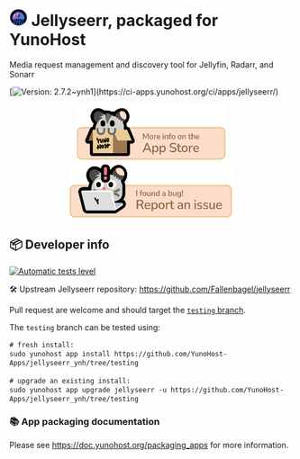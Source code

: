 <!--
N.B.: This README was automatically generated by <https://github.com/YunoHost/apps_tools/blob/main/readme_generator>
It shall NOT be edited by hand.
-->

<h1>
  <img src="https://raw.githubusercontent.com/YunoHost/apps/main/logos/jellyseerr.png" width="32px" alt="Logo of Jellyseerr">
  Jellyseerr, packaged for YunoHost
</h1>

Media request management and discovery tool for Jellyfin, Radarr, and Sonarr

[![Version: 2.7.2~ynh1](https://img.shields.io/badge/Version-2.7.2~ynh1-rgba(0,150,0,1)?style=for-the-badge)](https://ci-apps.yunohost.org/ci/apps/jellyseerr/)

<div align="center">
<a href="https://apps.yunohost.org/app/jellyseerr"><img height="100px" src="https://github.com/YunoHost/yunohost-artwork/raw/refs/heads/main/badges/neopossum-badges/badge_more_info_on_the_appstore.svg"/></a>
<a href="https://github.com/YunoHost-Apps/jellyseerr_ynh/issues"><img height="100px" src="https://github.com/YunoHost/yunohost-artwork/raw/refs/heads/main/badges/neopossum-badges/badge_report_an_issue.svg"/></a>
</div>

## 📦 Developer info

[![Automatic tests level](https://apps.yunohost.org/badge/cilevel/jellyseerr)](https://ci-apps.yunohost.org/ci/apps/jellyseerr/)

🛠️ Upstream Jellyseerr repository: <https://github.com/Fallenbagel/jellyseerr>

Pull request are welcome and should target the [`testing` branch](https://github.com/YunoHost-Apps/jellyseerr_ynh/tree/testing).

The `testing` branch can be tested using:
```
# fresh install:
sudo yunohost app install https://github.com/YunoHost-Apps/jellyseerr_ynh/tree/testing

# upgrade an existing install:
sudo yunohost app upgrade jellyseerr -u https://github.com/YunoHost-Apps/jellyseerr_ynh/tree/testing
```

### 📚 App packaging documentation

Please see <https://doc.yunohost.org/packaging_apps> for more information.